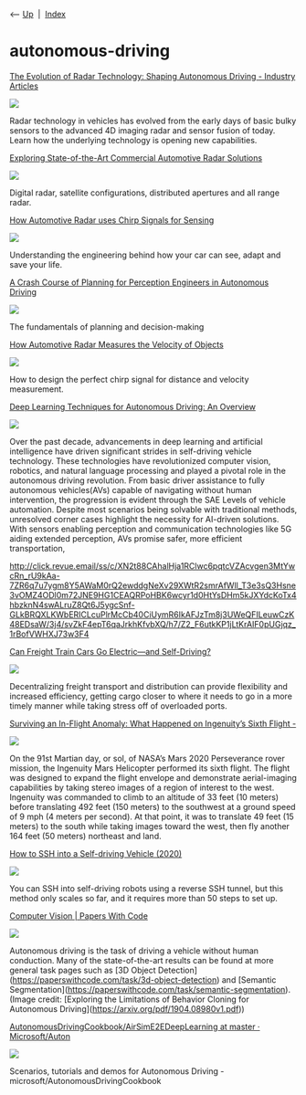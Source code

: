 <div class="nav">

⟵ [Up](index.html)  \|  [Index](index.html)

</div>

# autonomous-driving

<div class="cards">

<div class="card">

<div class="card-title">

[The Evolution of Radar Technology: Shaping Autonomous Driving -
Industry
Articles](https://www.allaboutcircuits.com/industry-articles/the-evolution-of-radar-technology-shaping-autonomous-driving/)

</div>

<div class="card-image">

[![](https://www.allaboutcircuits.com/uploads/thumbnails/Jeff_bitsensing_IA_THUMB.jpg)](https://www.allaboutcircuits.com/industry-articles/the-evolution-of-radar-technology-shaping-autonomous-driving/)

</div>

Radar technology in vehicles has evolved from the early days of basic
bulky sensors to the advanced 4D imaging radar and sensor fusion of
today. Learn how the underlying technology is opening new capabilities.

</div>

<div class="card">

<div class="card-title">

[Exploring State-of-the-Art Commercial Automotive Radar
Solutions](https://open.substack.com/pub/viksnewsletter/p/state-of-the-art-commercial-radar?r=oc5d)

</div>

<div class="card-image">

[![](https://substackcdn.com/image/fetch/w_1200,h_600,c_fill,f_jpg,q_auto:good,fl_progressive:steep,g_auto/https%3A%2F%2Fsubstack-post-media.s3.amazonaws.com%2Fpublic%2Fimages%2F3a1e5566-8d1f-46de-9213-41d196f59744_1092x786.gif)](https://open.substack.com/pub/viksnewsletter/p/state-of-the-art-commercial-radar?r=oc5d)

</div>

Digital radar, satellite configurations, distributed apertures and all
range radar.

</div>

<div class="card">

<div class="card-title">

[How Automotive Radar uses Chirp Signals for
Sensing](https://www.viksnewsletter.com/p/how-automotive-radar-uses-chirp-signals)

</div>

<div class="card-image">

[![](https://substackcdn.com/image/fetch/w_1200,h_600,c_fill,f_jpg,q_auto:good,fl_progressive:steep,g_auto/https%3A%2F%2Fsubstack-post-media.s3.amazonaws.com%2Fpublic%2Fimages%2F1e2dc2a5-7b48-4d51-95e2-14a2c310e184_1092x786.gif)](https://www.viksnewsletter.com/p/how-automotive-radar-uses-chirp-signals)

</div>

Understanding the engineering behind how your car can see, adapt and
save your life.

</div>

<div class="card">

<div class="card-title">

[A Crash Course of Planning for Perception Engineers in Autonomous
Driving](https://towardsdatascience.com/a-crash-course-of-planning-for-perception-engineers-in-autonomous-driving-ede324d78717)

</div>

<div class="card-image">

[![](https://miro.medium.com/v2/resize:fit:1200/1*RWSM1_eDQHacKnxKTTLrZw.jpeg)](https://towardsdatascience.com/a-crash-course-of-planning-for-perception-engineers-in-autonomous-driving-ede324d78717)

</div>

The fundamentals of planning and decision-making

</div>

<div class="card">

<div class="card-title">

[How Automotive Radar Measures the Velocity of
Objects](https://www.viksnewsletter.com/p/how-automotive-radar-measures-velocity)

</div>

<div class="card-image">

[![](https://substackcdn.com/image/fetch/w_1200,h_600,c_fill,f_jpg,q_auto:good,fl_progressive:steep,g_auto/https%3A%2F%2Fsubstack-post-media.s3.amazonaws.com%2Fpublic%2Fimages%2F05261946-b4bd-4db6-83c8-d78ecff6ce5a_1092x786.gif)](https://www.viksnewsletter.com/p/how-automotive-radar-measures-velocity)

</div>

How to design the perfect chirp signal for distance and velocity
measurement.

</div>

<div class="card">

<div class="card-title">

[Deep Learning Techniques for Autonomous Driving: An
Overview](https://www.marktechpost.com/2024/05/08/deep-learning-techniques-for-autonomous-driving-an-overview)

</div>

<div class="card-image">

[![](https://www.marktechpost.com/wp-content/uploads/2024/05/Screenshot-2024-05-08-at-5.31.12-PM-1024x991.png)](https://www.marktechpost.com/2024/05/08/deep-learning-techniques-for-autonomous-driving-an-overview)

</div>

Over the past decade, advancements in deep learning and artificial
intelligence have driven significant strides in self-driving vehicle
technology. These technologies have revolutionized computer vision,
robotics, and natural language processing and played a pivotal role in
the autonomous driving revolution. From basic driver assistance to fully
autonomous vehicles(AVs) capable of navigating without human
intervention, the progression is evident through the SAE Levels of
vehicle automation. Despite most scenarios being solvable with
traditional methods, unresolved corner cases highlight the necessity for
AI-driven solutions. With sensors enabling perception and communication
technologies like 5G aiding extended perception, AVs promise safer, more
efficient transportation,

</div>

<div class="card">

<div class="card-title">

<http://click.revue.email/ss/c/XN2t88CAhalHja1RClwc6pqtcVZAcvgen3MtYwcRn_rU9kAa-7ZR6q7u7ygm8Y5AWaM0rQ2ewddgNeXv29XWtR2smrAfWll_T3e3sQ3Hsne3vOMZ4ODl0m72JNE9HG1CEAQRPoHBK6wcyr1d0HtYsDHm5kJXYdcKoTx4hbzknN4swALruZ8Qt6J5ygcSnf-GLkBRQXLKWbERICLcuPlrMcCb40CiUymR6IkAFJzTm8j3UWeQFILeuwCzK48EDsaW/3j4/svZkF4epT6qaJrkhKfvbXQ/h7/Z2_F6utkKP1jLtKrAIF0pUGjqz_1rBofVWHXJ73w3F4>

</div>

</div>

<div class="card">

<div class="card-title">

[Can Freight Train Cars Go Electric—and
Self-Driving?](https://spectrum.ieee.org/parallel-systems-autonomous-trains)

</div>

<div class="card-image">

[![](https://spectrum.ieee.org/media-library/on-an-isolated-stretch-of-railroad-tracks-a-freight-container-is-supported-at-both-ends-by-two-autonomous-four-wheeled-rail-veh.png?id=28843926&width=1200&height=600&coordinates=0%2C91%2C0%2C91)](https://spectrum.ieee.org/parallel-systems-autonomous-trains)

</div>

Decentralizing freight transport and distribution can provide
flexibility and increased efficiency, getting cargo closer to where it
needs to go in a more timely manner while taking stress off of
overloaded ports.

</div>

<div class="card">

<div class="card-title">

[Surviving an In-Flight Anomaly: What Happened on Ingenuity’s Sixth
Flight
-](https://mars.nasa.gov/technology/helicopter/status/305/surviving-an-in-flight-anomaly-what-happened-on-ingenuitys-sixth-flight)

</div>

<div class="card-image">

[![](https://science.nasa.gov/wp-content/uploads/2024/03/PIA24600-16x9-1.jpg?w=1024)](https://mars.nasa.gov/technology/helicopter/status/305/surviving-an-in-flight-anomaly-what-happened-on-ingenuitys-sixth-flight)

</div>

On the 91st Martian day, or sol, of NASA’s Mars 2020 Perseverance rover
mission, the Ingenuity Mars Helicopter performed its sixth flight. The
flight was designed to expand the flight envelope and demonstrate
aerial-imaging capabilities by taking stereo images of a region of
interest to the west. Ingenuity was commanded to climb to an altitude of
33 feet (10 meters) before translating 492 feet (150 meters) to the
southwest at a ground speed of 9 mph (4 meters per second). At that
point, it was to translate 49 feet (15 meters) to the south while taking
images toward the west, then fly another 164 feet (50 meters) northeast
and land.

</div>

<div class="card">

<div class="card-title">

[How to SSH into a Self-driving Vehicle
(2020)](https://goteleport.com/blog/how-ssh-into-a-self-driving-vehicle)

</div>

<div class="card-image">

[![](https://goteleport.com/blog/_next/static/media/iot-header.92751699.png)](https://goteleport.com/blog/how-ssh-into-a-self-driving-vehicle)

</div>

You can SSH into self-driving robots using a reverse SSH tunnel, but
this method only scales so far, and it requires more than 50 steps to
set up.

</div>

<div class="card">

<div class="card-title">

[Computer Vision \| Papers With
Code](https://paperswithcode.com/task/autonomous-driving)

</div>

<div class="card-image">

[![](https://production-media.paperswithcode.com/tasks/Screenshot_2019-11-29_at_14.32.38_oLh8seV.png)](https://paperswithcode.com/task/autonomous-driving)

</div>

Autonomous driving is the task of driving a vehicle without human
conduction. Many of the state-of-the-art results can be found at more
general task pages such as \[3D Object
Detection\](https://paperswithcode.com/task/3d-object-detection) and
\[Semantic
Segmentation\](https://paperswithcode.com/task/semantic-segmentation).
(Image credit: \[Exploring the Limitations of Behavior Cloning for
Autonomous Driving\](https://arxiv.org/pdf/1904.08980v1.pdf))

</div>

<div class="card">

<div class="card-title">

[AutonomousDrivingCookbook/AirSimE2EDeepLearning at master ·
Microsoft/Auton](https://github.com/Microsoft/AutonomousDrivingCookbook/tree/master/AirSimE2EDeepLearning)

</div>

<div class="card-image">

[![](https://opengraph.githubassets.com/2c778c244b740173756c8548446b59bd9e89d6a6fc753e8532323819279c9ef2/microsoft/AutonomousDrivingCookbook)](https://github.com/Microsoft/AutonomousDrivingCookbook/tree/master/AirSimE2EDeepLearning)

</div>

Scenarios, tutorials and demos for Autonomous Driving -
microsoft/AutonomousDrivingCookbook

</div>

</div>
